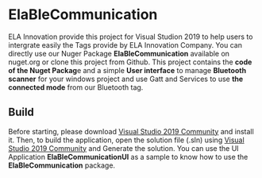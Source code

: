 # ElaBleCommunication

ELA Innovation provide this project for Visual Studion 2019 to help users to intergrate easily the Tags provide by ELA Innovation Company. You can directly use our Nuger Package **ElaBleCommunication** available on nuget.org or clone this project from Github. This project contains the **code of the Nuget Packag**e and a simple **User interface** to manage **Bluetooth scanner** for your windows project and use Gatt and Services to use **the connected mode** from our Bluetooth tag.

## Build

Before starting, please download [Visual Studio 2019 Community][here_VS_Community] and install it. Then, to build the application, open the solution file (.sln) using [Visual Studio 2019 Community][here_VS_Community] and Generate the solution. You can use the UI Application **ElaBleCommunicationUI** as a sample to know how to use the **ElaBleCommunication** package.

[here_VS_Community]: https://visualstudio.microsoft.com/fr/downloads/
